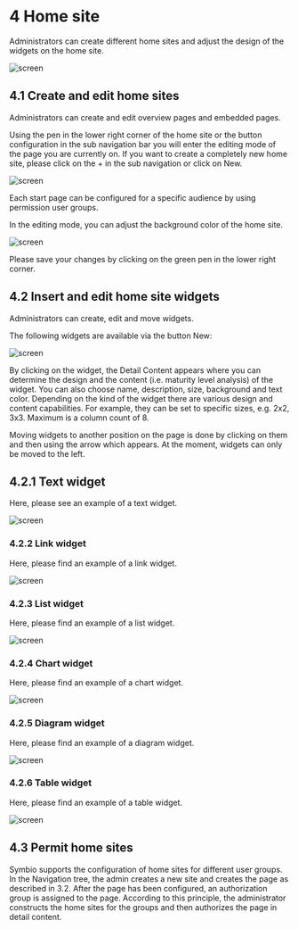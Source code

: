 # 4 Home site

Administrators can create different home sites and adjust the design of the widgets on the home site. 

![screen](./media/4.0.png)

## 4.1 Create and edit home sites

Administrators can create and edit overview pages and embedded pages.

Using the pen in the lower right corner of the home site or the button configuration in the sub navigation bar you will enter the editing mode of the page you are currently on. 
If you want to create a completely new home site, please click on the + in the sub navigation or click on New.

![screen](./media/4.1.png)

Each start page can be configured for a specific audience by using permission user groups. 

In the editing mode, you can adjust the background color of the home site.

![screen](./media/4.2.png)

Please save your changes by clicking on the green pen in the lower right corner.

## 4.2 Insert and edit home site widgets

Administrators can create, edit and move widgets.

The following widgets are available via the button New:

![screen](./media/4.3.png)

By clicking on the widget, the Detail Content appears where you can determine the design and the content (i.e. maturity level analysis) of the widget. 
You can also choose name, description, size, background and text color. 
Depending on the kind of the widget there are various design and content capabilities. For example, they can be set to specific sizes, e.g. 2x2, 3x3. Maximum is a column count of 8.

Moving widgets to another position on the page is done by clicking on them and then using the arrow which appears. At the moment, widgets can only be moved to the left.

## 4.2.1 Text widget

Here, please see an example of a text widget.

![screen](./media/4.4.png)

### 4.2.2 Link widget

Here, please find an example of a link widget.

![screen](./media/4.5.png)

### 4.2.3 List widget

Here, please find an example of a list widget.

![screen](./media/4.6.png)

### 4.2.4 Chart widget

Here, please find an example of a chart widget.

![screen](./media/4.7.png)

### 4.2.5 Diagram widget

Here, please find an example of a diagram widget.

![screen](./media/4.8.png)

### 4.2.6 Table widget

Here, please find an example of a table widget.

![screen](./media/4.9.png)

## 4.3 Permit home sites

Symbio supports the configuration of home sites for different user groups. In the Navigation tree, the admin creates a new site and creates the page as described in 3.2. After the page has been configured, an authorization group is assigned to the page. According to this principle, the administrator constructs the home sites for the groups and then authorizes the page in detail content.
